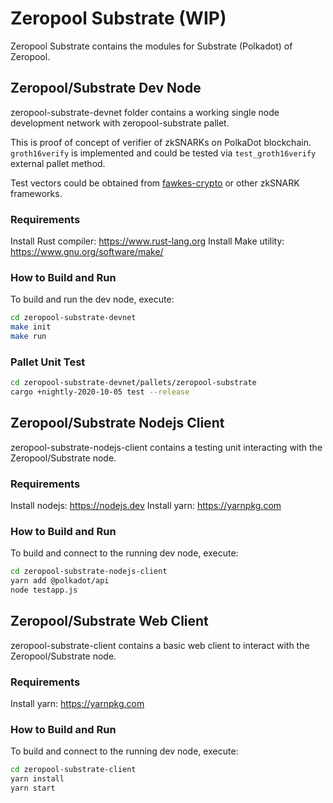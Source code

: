 # Zeropool Substrate (WIP)

Zeropool Substrate contains the modules for Substrate (Polkadot) of Zeropool.


## Zeropool/Substrate Dev Node
zeropool-substrate-devnet folder contains a working single node development network with zeropool-substrate pallet.

This is proof of concept of verifier of zkSNARKs on PolkaDot blockchain. `groth16verify` is implemented and could be tested via `test_groth16verify` external pallet method.

Test vectors could be obtained from [fawkes-crypto](https://github.com/zeropoolnetwork/fawkes-crypto/blob/master/fawkes-crypto/src/backend/bellman_groth16/mod.rs#L204) or other zkSNARK frameworks.

### Requirements
Install Rust compiler: https://www.rust-lang.org
Install Make utility: https://www.gnu.org/software/make/
### How to Build and Run
To build and run the dev node, execute:
```bash
cd zeropool-substrate-devnet
make init
make run
```
### Pallet Unit Test
```bash
cd zeropool-substrate-devnet/pallets/zeropool-substrate
cargo +nightly-2020-10-05 test --release
```

## Zeropool/Substrate Nodejs Client
zeropool-substrate-nodejs-client contains a testing unit interacting with the Zeropool/Substrate node.
### Requirements
Install nodejs: https://nodejs.dev
Install yarn: https://yarnpkg.com
### How to Build and Run
To build and connect to the running dev node, execute:
```bash
cd zeropool-substrate-nodejs-client
yarn add @polkadot/api
node testapp.js
```

## Zeropool/Substrate Web Client
zeropool-substrate-client contains a basic web client to interact with the Zeropool/Substrate node.
### Requirements
Install yarn: https://yarnpkg.com
### How to Build and Run
To build and connect to the running dev node, execute:
```bash
cd zeropool-substrate-client
yarn install
yarn start
```
